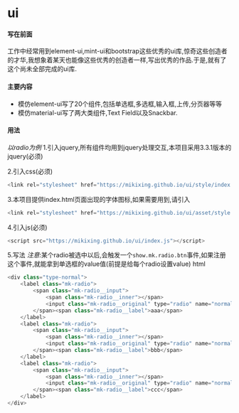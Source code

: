 # ui
#### 写在前面
工作中经常用到element-ui,mint-ui和bootstrap这些优秀的ui库,惊奇这些创造者的才华,我想象着某天也能像这些优秀的创造者一样,写出优秀的作品.于是,就有了这个尚未全部完成的ui库.
#### 主要内容
* 模仿element-ui写了20个组件,包括单选框,多选框,输入框,上传,分页器等等
* 模仿material-ui写了两大类组件,Text Field以及Snackbar.
#### 用法
*以radio为例*
1.引入jquery,所有组件均用到jquery处理交互,本项目采用3.3.1版本的jquery(必须)

2.引入css(必须)
```javascript
<link rel="stylesheet" href="https://mikixing.github.io/ui/style/index.css" />
````
3.本项目提供index.html页面出现的字体图标,如果需要用到,请引入
```javascript
<link rel="stylesheet" href="https://mikixing.github.io/ui/asset/style.css">
```
4.引入js(必须)
```javascript
<script src="https://mikixing.github.io/ui/index.js"></script>
```
5.写法
*注意*:某个radio被选中以后,会触发一个`show.mk.radio.btn`事件,如果注册这个事件,就能拿到单选框的value值(前提是给每个radio设置value)
html
```javascript
<div class="type-normal">
	<label class="mk-radio">
		<span class="mk-radio__input">
			<span class="mk-radio__inner"></span>
			<input class="mk-radio__original" type="radio" name="normal" value=1>
		</span><span class="mk-radio__label">aaa</span>
	</label>
	<label class="mk-radio">
		<span class="mk-radio__input">
			<span class="mk-radio__inner"></span>
			<input class="mk-radio__original" type="radio" name="normal" value=2>
		</span><span class="mk-radio__label">bbb</span>
	</label>
	<label class="mk-radio">
		<span class="mk-radio__input">
			<span class="mk-radio__inner"></span>
			<input class="mk-radio__original" type="radio" name="normal" value=3>
		</span><span class="mk-radio__label">ccc</span>
	</label>
</div>
```
